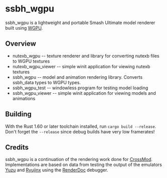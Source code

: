 # ssbh_wgpu
ssbh_wgpu is a lightweight and portable Smash Ultimate model renderer built using [WGPU](https://github.com/gfx-rs/wgpu). 

## Overview
- nutexb_wgpu -- texture renderer and library for converting nutexb files to WGPU textures
- nutexb_wgpu_viewer -- simple winit application for viewing nutexb textures
- ssbh_wgpu -- model and animation rendering library. Converts ssbh_data types to WGPU types.
- ssbh_wgpu_test -- windowless program for testing model loading
- ssbh_wgpu_viewer -- simple winit application for viewing models and animations

## Building
With the Rust 1.60 or later toolchain installed, run `cargo build --release`. Don't forget the `--release` since debug builds have very low framerates!

## Credits
ssbh_wgpu is a continuation of the rendering work done for [CrossMod](https://github.com/Ploaj/SSBHLib). Implementations are based on data from testing the output of the emulators [Yuzu](https://yuzu-emu.org/) and [Ryujinx](https://ryujinx.org/) using the [RenderDoc](https://renderdoc.org/) debugger. 
